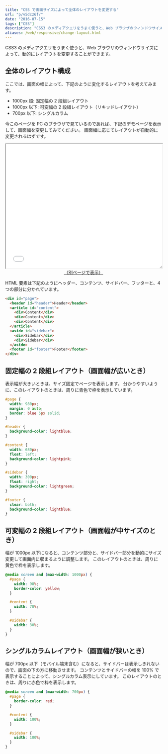 ```yaml
---
title: "CSS で画面サイズによって全体のレイアウトを変更する"
url: "p/v5dcz6f/"
date: "2016-07-15"
tags: ["CSS"]
description: "CSS3 のメディアクエリをうまく使うと、Web ブラウザのウィンドウサイズによって、動的にレイアウトを変更することができます。"
aliases: /web/responsive/change-layout.html
---
```


CSS3 のメディアクエリをうまく使うと、Web ブラウザのウィンドウサイズによって、動的にレイアウトを変更することができます。

全体のレイアウト構成
----

ここでは、画面の幅によって、下記のように変化するレイアウトを考えてみます。　

* 1000px 超: 固定幅の 2 段組レイアウト
* 1000px 以下: 可変幅の 2 段組レイアウト（リキッドレイアウト）
* 700px 以下: シングルカラム

今このページを PC のブラウザで見ているのであれば、下記のデモページを表示して、画面幅を変更してみてください。
画面幅に応じてレイアウトが自動的に変更されるはずです。

<center>
  <iframe width="100%" height="400" src="./demo.html" style="resize: both; overflow: auto;"></iframe>
  <div><a target="_blank" href="./demo.html">（別ページで表示）</a></div>
</center>

HTML 要素は下記のようにヘッダー、コンテンツ、サイドバー、フッターと、4 つの部分に分かれています。

```html
<div id="page">
  <header id="header">Header</header>
  <article id="content">
    <div>Content</div>
    <div>Content</div>
    <div>Content</div>
  </article>
  <aside id="sidebar">
    <div>Sidebar</div>
    <div>Sidebar</div>
  </aside>
  <footer id="footer">Footer</footer>
</div>
```


固定幅の 2 段組レイアウト（画面幅が広いとき）
----

表示幅が大きいときは、サイズ固定でページを表示します。
分かりやすいように、このレイアウトのときは、周りに青色で枠を表示しています。

```css
#page {
  width: 980px;
  margin: 0 auto;
  border: blue 5px solid;
}

#header {
  background-color: lightblue;
}

#content {
  width: 680px;
  float: left;
  background-color: lightpink;
}

#sidebar {
  width: 300px;
  float: right;
  background-color: lightgreen;
}

#footer {
  clear: both;
  background-color: lightblue;
}
```


可変幅の 2 段組レイアウト（画面幅が中サイズのとき）
----

幅が 1000px 以下になると、コンテンツ部分と、サイドバー部分を動的にサイズ変更して画面内に収まるように調整します。
このレイアウトのときは、周りに黄色で枠を表示します。

```css
@media screen and (max-width: 1000px) {
  #page {
    width: 98%;
    border-color: yellow;
  }

  #content {
    width: 70%;
  }

  #sidebar {
    width: 30%;
  }
}
```


シングルカラムレイアウト（画面幅が狭いとき）
----

幅が 700px 以下（モバイル端末含む）になると、サイドバーは表示しきれないので、画面の下の方に移動させます。
コンテンツとサイドバーの幅を 100% で表示することによって、シングルカラム表示にしています。
このレイアウトのときは、周りに赤色で枠を表示します。

```css
@media screen and (max-width: 700px) {
  #page {
    border-color: red;
  }

  #content {
    width: 100%;
  }

  #sidebar {
    width: 100%;
  }
}
```


